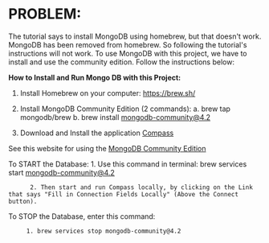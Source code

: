 
# PROBLEM:

The tutorial says to install MongoDB using homebrew, but that doesn't work. MongoDB has been removed from homebrew. So following the tutorial's instructions will not work. To use MongoDB with this project, we have to install and use the community edition. Follow the instructions below:


**How to Install and Run Mongo DB with this Project:**

1. Install Homebrew on your computer: https://brew.sh/

2. Install MongoDB Community Edition (2 commands):
    a. brew tap mongodb/brew
    b. brew install mongodb-community@4.2

3. Download and Install the application [Compass](https://docs.mongodb.com/compass/master/install/)



See this website for using the [MongoDB Community Edition](https://docs.mongodb.com/manual/tutorial/install-mongodb-on-os-x/)

  To START the Database:
          1. Use this command in terminal: brew services start mongodb-community@4.2

          2. Then start and run Compass locally, by clicking on the Link that says "Fill in Connection Fields Locally" (Above the Connect button).


  To STOP the Database, enter this command:

         1. brew services stop mongodb-community@4.2
